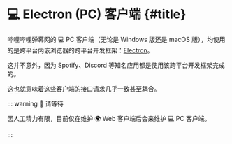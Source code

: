 # 💻 Electron (PC) 客户端 {#title}

哔哩哔哩弹幕网的&nbsp;💻&nbsp;PC&nbsp;客户端（无论是&nbsp;Windows&nbsp;版还是&nbsp;macOS&nbsp;版），均使用的是跨平台内嵌浏览器的跨平台开发框架：[Electron](https://www.electronjs.org)。

这并不意外，因为&nbsp;Spotify、Discord&nbsp;等知名应用都是使用该跨平台开发框架完成的。

这也就意味着这些客户端的接口请求几乎一致甚至耦合。

::: warning 👷&nbsp;请等待

因人工精力有限，目前仅在维护&nbsp;🌍&nbsp;Web&nbsp;客户端后会来维护&nbsp;💻&nbsp;PC&nbsp;客户端。

:::
